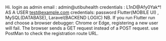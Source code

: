 Hi. login as admin email : admin@utibuhealth credentials : L1nD@Afy0Yak*!  AS A USER test@example.com credentials: password
Flutter(MOBILE UI) , MySQL(DATABASE), Laravel(BACKEND LOGIC)
NB. If you run Flutter run and choose a browser debugger: Chrome or Edge, registering a new user will fail. The browser sends a GET request instead of a POST request. 
use PostMan to check the registration route URL.
